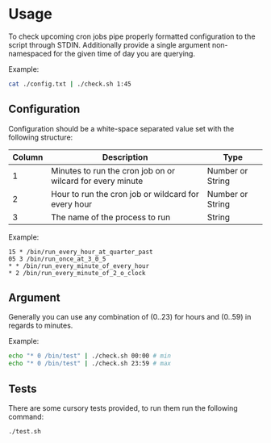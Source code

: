 
# Usage 

To check upcoming cron jobs pipe properly formatted configuration to the script through STDIN. Additionally provide a single argument non-namespaced for the given time of day you are querying. 


Example:

```bash
cat ./config.txt | ./check.sh 1:45
```

## Configuration

Configuration should be a white-space separated value set with the following structure:

| Column | Description | Type |
|--|--|--|
| 1 | Minutes to run the cron job on or wilcard for every minute | Number or String |
| 2 | Hour to run the cron job or wildcard for every hour | Number or String |
| 3 | The name of the process to run | String |

Example:
```
15 * /bin/run_every_hour_at_quarter_past
05 3 /bin/run_once_at_3_0_5
* * /bin/run_every_minute_of_every_hour
* 2 /bin/run_every_minute_of_2_o_clock
```

## Argument 

Generally you can use any combination of (0..23) for hours and (0..59) in regards to minutes. 

Example:
```bash
echo "* 0 /bin/test" | ./check.sh 00:00 # min 
echo "* 0 /bin/test" | ./check.sh 23:59 # max
```

## Tests

There are some cursory tests provided, to run them run the following command:

```bash
./test.sh
```